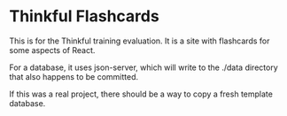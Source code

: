 # Thinkful Flashcards

This is for the Thinkful training evaluation.
It is a site with flashcards for some aspects
of React.

For a database, it uses json-server, which will
write to the ./data directory that also happens
to be committed.

If this was a real project, there should be
a way to copy a fresh template database.
